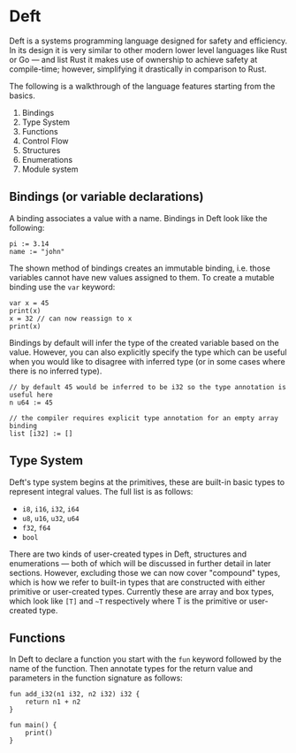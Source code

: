 # Deft

Deft is a systems programming language designed for safety and efficiency. In its design it is very similar to other modern lower level languages like Rust or Go — and list Rust it makes use of ownership to achieve safety at compile-time; however, simplifying it drastically in comparison to Rust.

The following is a walkthrough of the language features starting from the basics.

1. Bindings
2. Type System
3. Functions
4. Control Flow
5. Structures
6. Enumerations
7. Module system

## Bindings (or variable declarations)

A binding associates a value with a name. Bindings in Deft look like the following:

```deft
pi := 3.14
name := "john"
```

The shown method of bindings creates an immutable binding, i.e. those variables cannot have new values assigned to them. To create a mutable binding use the `var` keyword:

```deft
var x = 45
print(x)
x = 32 // can now reassign to x
print(x)
```

Bindings by default will infer the type of the created variable based on the value. However, you can also explicitly specify the type which can be useful when you would like to disagree with inferred type (or in some cases where there is no inferred type).

```deft
// by default 45 would be inferred to be i32 so the type annotation is useful here
n u64 := 45

// the compiler requires explicit type annotation for an empty array binding
list [i32] := []
```

## Type System

Deft's type system begins at the primitives, these are built-in basic types to represent integral values. The full list is as follows:

- `i8`, `i16`, `i32`, `i64`
- `u8`, `u16`, `u32`, `u64`
- `f32`, `f64`
- `bool`

There are two kinds of user-created types in Deft, structures and enumerations — both of which will be discussed in further detail in later sections. However, excluding those we can now cover "compound" types, which is how we refer to built-in types that are constructed with either primitive or user-created types. Currently these are array and box types, which look like `[T]` and `~T` respectively where T is the primitive or user-created type.

## Functions

In Deft to declare a function you start with the `fun` keyword followed by the name of the function. Then annotate types for the return value and parameters in the function signature as follows:

```deft
fun add_i32(n1 i32, n2 i32) i32 {
    return n1 + n2
}

fun main() {
    print()
}
```

